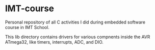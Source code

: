 # IMT-course
Personal repository of all C activities I did during embedded software course in IMT School.

This lib directory contains drivers for various compnents inside the AVR ATmega32, like timers, interrupts, ADC, and DIO.
